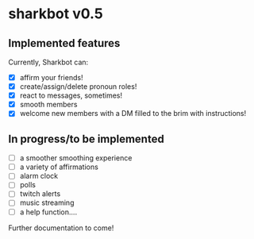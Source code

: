 # sharkbot v0.5

## Implemented features
Currently, Sharkbot can:
- [x] affirm your friends!
- [x] create/assign/delete pronoun roles!
- [x] react to messages, sometimes!
- [x] smooth members
- [x] welcome new members with a DM filled to the brim with instructions!

## In progress/to be implemented
- [ ] a smoother smoothing experience
- [ ] a variety of affirmations
- [ ] alarm clock
- [ ] polls
- [ ] twitch alerts
- [ ] music streaming
- [ ] a help function....

Further documentation to come!
